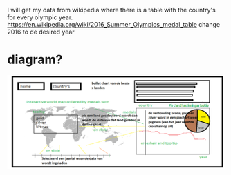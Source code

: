 I will get my data from wikipedia where there is a table with the country's for every olympic year.
https://en.wikipedia.org/wiki/2016_Summer_Olympics_medal_table
change 2016 to de desired year

# diagram?

![alt text](doc/Diagram.png)
